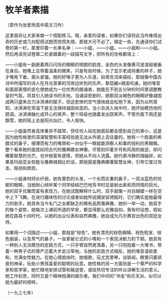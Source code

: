 # 牧羊者素描

（原作为张爱玲高中英文习作）

这里我将让大家来做一个搭配练习。哦，亲爱的读者，如果你们误将此当作难得出奇的历史或几何配搭试题而惊慌失措，那就大可不必了。镇定一些，先通读你们试卷的第一栏，那里印着一长串名单：——小姐，——小姐，——小姐和——小姐。然后再读完试卷第二栏紧跟着的一段描写文字，把所有的空格都填上：

——小姐有一副嵌着两只闪烁的眼睛的明朗的脸庞，金色的头发像黄河波浪般被垂在身后。她嘴上总带着温柔的微笑，只是有些时候，为了显示老成持重的样子，她才嘴角下垂，眉头紧皱。她的好嗓子更为人乐道，如用言词来描绘，那就像中国古诗中所描写的诗人在月光笼罩的河岸边听到的乐声，摯笾樾≈槁溆衽虜。她的嗓音和面部表情的变化使她成为一位优秀的朗诵者，她能在不到五分钟的时间里调整教室的气氛，将其引入她读书的天地。当诵读悲剧时，她那双淡褐色的眼睛好像凝固成两只盛朱古力冰淇淋的碟子。但这悲惨的空气很快就会松弛下来，因为众所周知，冰淇淋在常温下是无法保持凝固状态的。当小丑进入戏中时，她开始模仿他的腔调，冰淇淋融化成开心的笑声，整个班级也随着发出窃笑声。不管外面下雨还是飘雪，她的班上总是阳光灿烂，令人愉快。

——小姐虽然身高体重并不超常，但任何人站在她面前都会感到自己的渺小，这是因为她性格里的深湛智慧和丰富经验是无法从外貌上去估量的。她有一个挺直的希腊式的鼻子，细薄而有力的嘴唇和一对似乎一眼就能洞察人和事的锐利的黑眼睛。整个看来她的面庞如同古代的雅典娜女神像，尽管刻印着岁月和风雨的痕迹，却闪耀着智慧的光芒。也许她富有感情，但她从不向人流露。她代表冷静的摾硇詳，如果圣玛丽亚女校能与雅典城相比的话，那她就是雅典娜棗智慧女神，引导它度过攻击、阻挠和困苦。

——小姐身材颀长纤弱，她有栗色的头发，一个长而庄重的鼻子，一双淡蓝色的忧郁的眼睛，当她耐心倾听某个同学结结巴巴地背书时总是射出柔和而同情的目光。她的双手优雅而富有表现力，在她试图解释什么时，双手就像一对白蝴蝶一样在空中上下飞舞。在进行趣味性的讨论或者如她所说摫泶锬骋銛时，它们确实是她最得力的助手。她具有当今名门之女都缺乏的稀有品质棗典雅，她的一举一动，她双手的每个姿势，她每次上课前所道的早安，都显得那么优雅自如。我有时设想，假如她在路易十四时代，以她的出众仪表和自然典雅，她会成为凡尔赛宫出色的宫廷女侍。

如果用一个词描述——小姐，那就是"棕色"。她有漂亮的棕色眼睛、棕色短发、棕色服装，以及秀气的鼻子，一张拿破仑式的小嘴和一个表现决断力的下颏。她具有一种别人无法模仿的走路方式，一只手臂自然晃荡着，另一只则抱着一大堆书，带着一种男子式的尊严迈着大步走过草地。与她的走路方式相反，她的嗓音温软柔和，充满女性魅力。在她心情愉快时，她唱歌，玩尤克里琴，谈轶闻，眼里闪着顽皮的神采，玩些小男孩喜爱的聪明的玩意。她性格的另一方面则是一个尊严的科学家和哲学家，她忙碌地安排试管和输送管，或给热切专注的听众讲解生活的意义。她工作刻苦，同时又是个精神炮满的娱乐者。我们中间的"书虫"和乐天派，似可以她为最好的榜样。

（一九三七年）